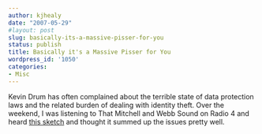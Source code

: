 ```yaml
---
author: kjhealy
date: "2007-05-29"
#layout: post
slug: basically-its-a-massive-pisser-for-you
status: publish
title: Basically it's a Massive Pisser for You
wordpress_id: '1050'
categories:
- Misc
---
```


Kevin Drum has often complained about the terrible state of data protection laws and the related burden of dealing with identity theft. Over the weekend, I was listening to That Mitchell and Webb Sound on Radio 4 and heard [this sketch](http://www.kieranhealy.org/files/misc/mitchell-webb-idtheft.mp3) and thought it summed up the issues pretty well.
